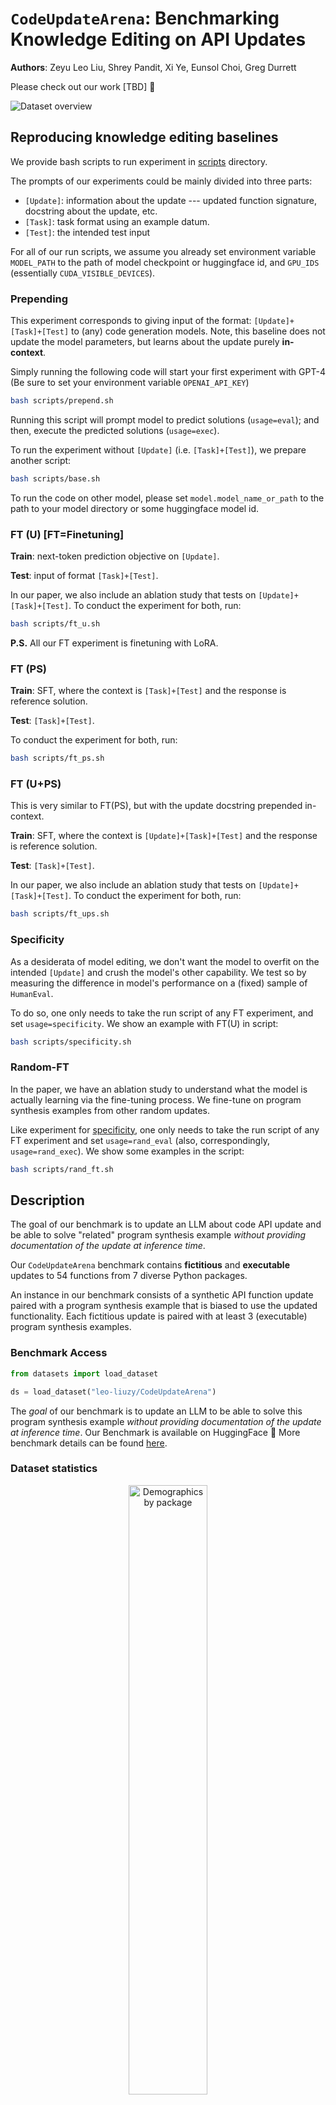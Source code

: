 # `CodeUpdateArena`: Benchmarking Knowledge Editing on API Updates

**Authors**: Zeyu Leo Liu, Shrey Pandit, Xi Ye, Eunsol Choi, Greg Durrett

Please check out our work [TBD] 📃

<picture>
<img src="./images/dataset-overview.png" alt="Dataset overview"/>
</picture>
<br/>

## Reproducing knowledge editing baselines

We provide bash scripts to run experiment in [scripts](https://github.com/leo-liuzy/CodeUpdateArena/tree/main/scripts) directory. 

The prompts of our experiments could be mainly divided into three parts:
* `[Update]`: information about the update --- updated function signature, docstring about the update, etc.
* `[Task]`: task format using an example datum.
* `[Test]`: the intended test input

For all of our run scripts, we assume you already set environment variable `MODEL_PATH` to the path of model checkpoint or huggingface id, and `GPU_IDS` (essentially `CUDA_VISIBLE_DEVICES`).

### Prepending
This experiment corresponds to giving input of the format: `[Update]+[Task]+[Test]` to (any) code generation models. Note, this baseline does not update the model parameters, but learns about the update purely **in-context**.

Simply running the following code will start your first experiment with GPT-4 (Be sure to set your environment variable `OPENAI_API_KEY`)

```bash
bash scripts/prepend.sh 
```
Running this script will prompt model to predict solutions (`usage=eval`); and then, execute the predicted solutions (`usage=exec`).

To run the experiment without `[Update]` (i.e. `[Task]+[Test]`), we prepare another script:
```bash
bash scripts/base.sh 
```

To run the code on other model, please set `model.model_name_or_path` to the path to your model directory or some huggingface model id.

### FT (U) [FT=Finetuning]

**Train**: next-token prediction objective on `[Update]`. 

**Test**: input of format `[Task]+[Test]`. 

In our paper, we also include an ablation study that tests on `[Update]+[Task]+[Test]`. To conduct the experiment for both, run:

```bash
bash scripts/ft_u.sh
```

**P.S.** All our FT experiment is finetuning with LoRA.


### FT (PS)
**Train**: SFT, where the context is `[Task]+[Test]` and the response is reference solution.

**Test**: `[Task]+[Test]`.

To conduct the experiment for both, run:
```bash
bash scripts/ft_ps.sh
```


### FT (U+PS)
This is very similar to FT(PS), but with the update docstring prepended in-context.

**Train**: SFT, where the context is `[Update]+[Task]+[Test]` and the response is reference solution.

**Test**: `[Task]+[Test]`.

In our paper, we also include an ablation study that tests on `[Update]+[Task]+[Test]`. To conduct the experiment for both, run:
```bash
bash scripts/ft_ups.sh
```

### Specificity
As a desiderata of model editing, we don't want the model to overfit on the intended `[Update]` and crush the model's other capability. We test so by measuring the difference in model's performance on a (fixed) sample of `HumanEval`.


To do so, one only needs to take the run script of any FT experiment, and set `usage=specificity`. We show an example with FT(U) in script:
```bash
bash scripts/specificity.sh
```


### Random-FT
In the paper, we have an ablation study to understand what the model is actually learning via the fine-tuning process. We fine-tune on program synthesis examples from other random updates.

Like experiment for [specificity](#specificity), one only needs to take the run script of any FT experiment and set `usage=rand_eval` (also, correspondingly, `usage=rand_exec`). We show some examples in the script:
```bash
bash scripts/rand_ft.sh
```


## Description

The goal of our benchmark is to update an LLM about code API update and be able to solve "related" program synthesis example *without providing documentation of the update at inference time*.

Our `CodeUpdateArena` benchmark contains **fictitious** and **executable** updates to 54 functions from 7 diverse Python packages. 

An instance in our benchmark consists of a synthetic API function update paired with a program synthesis example that is biased to use the updated functionality. Each fictitious update is paired with at least 3 (executable) program synthesis examples. 


### Benchmark Access

```python
from datasets import load_dataset

ds = load_dataset("leo-liuzy/CodeUpdateArena")
```

The *goal* of our benchmark is to update an LLM to be able to solve this program synthesis example *without providing documentation of the update at inference time*. Our Benchmark is available on HuggingFace 🤗 More benchmark details can be found [here](https://huggingface.co/datasets/leo-liuzy/CodeUpdateArena).


### Dataset statistics
<picture>
<p align="center">
  <img src="./images/demographics-by-package.png" alt="Demographics by package" width="50%" />
</p>
</picture>

<picture>
<img src="./images/demographics-by-update.png" alt="Demographics by update type"/>
</picture>

<br/>

<picture>
<img src="./images/dataset-size.png" alt="Size"/>
</picture>

<br/>

<picture>
<img src="./images/dataset-token-stats.png" alt="Token statistics"/>
</picture>

<br/>




## Synthetic Data Generation

<picture>
<img src="./images/generation-pipeline.png" alt="Generation pipeline"/>
</picture>

**Check out the details in our paper!**

We provide code for dataset generation in [src/data](https://github.com/leo-liuzy/CodeUpdateArena/tree/main/src/data) directory. The core scripts are `manager_update.py` and `manager_prog_syn.py`, which are pipelines to generate updates and program synthesis examples separately. Both scripts follow similar generation procedures but use different sets of prompts.

We also include the core code to automatically de-duplicate generated program synthesis examples. See `auto-dedup.py` in the `scripts` directory.

## Citation

If you found our work useful, please consider citing our work.
```
TBD
```